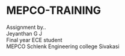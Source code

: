 # MEPCO-TRAINING

Assignment by..
<br>Jeyanthan G J
<br>Final year ECE student
<br>MEPCO Schlenk Engineering college Sivakasi
